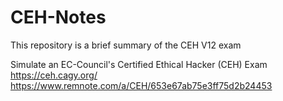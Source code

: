 # CEH-Notes
This repository is a brief summary of the CEH V12 exam

Simulate an EC-Council's Certified Ethical Hacker (CEH) Exam 
https://ceh.cagy.org/
https://www.remnote.com/a/CEH/653e67ab75e3ff75d2b24453
